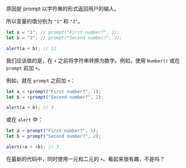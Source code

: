 原因是 prompt 以字符串的形式返回用户的输入。

所以变量的值分别为 `"1"` 和 `"2"`。

```js
let a = "1"; // prompt("First number?", 1);
let b = "2"; // prompt("Second number?", 2);

alert(a + b); // 12
```

我们应该做的是，在 `+` 之前将字符串转换为数字。例如，使用 `Number()` 或在 `prompt` 前加 `+`。

例如，就在 `prompt` 之前加 `+`：

```js
let a = +prompt("First number?", 1);
let b = +prompt("Second number?", 2);

alert(a + b); // 3
```

或在 `alert` 中：

```js
let a = prompt("First number?", 1);
let b = prompt("Second number?", 2);

alert(+a + +b); // 3
```

在最新的代码中，同时使用一元和二元的 `+`。看起来很有趣，不是吗？

